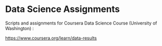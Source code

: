# Data Science Assignments

Scripts and assignments
for Coursera Data Science Course (University of Washington) :

https://www.coursera.org/learn/data-results
